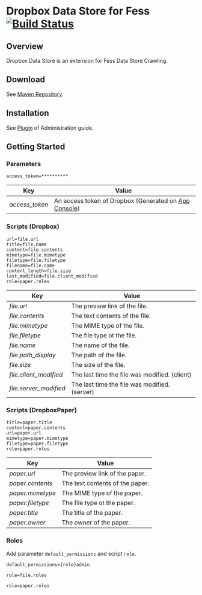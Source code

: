 Dropbox Data Store for Fess [![Build Status](https://travis-ci.org/codelibs/fess-ds-dropbox.svg?branch=master)](https://travis-ci.org/codelibs/fess-ds-dropbox)
==========================

## Overview

Dropbox Data Store is an extension for Fess Data Store Crawling.

## Download

See [Maven Repository](http://central.maven.org/maven2/org/codelibs/fess/fess-ds-dropbox/).

## Installation

See [Plugin](https://fess.codelibs.org/13.4/admin/plugin-guide.html) of Administration guide.

## Getting Started

### Parameters

```properties
access_token=**********
```

| Key | Value |
| --- | --- |
| *access_token* | An access token of Dropbox (Generated on [App Console](https://www.dropbox.com/developers/apps)) |

### Scripts (Dropbox)

```properties
url=file.url
title=file.name
content=file.contents
mimetype=file.mimetype
filetype=file.filetype
filename=file.name
content_length=file.size
last_modified=file.client_modified
role=paper.roles
```

| Key | Value |
| --- | --- |
| *file.url* | The preview link of the file. |
| *file.contents* | The text contents of the file. |
| *file.mimetype* | The MIME type of the file. |
| *file.filetype* | The file type ot the file. |
| *file.name* | The name of the file. |
| *file.path_display* | The path of the file. |
| *file.size* | The size of the file. |
| *file.client_modified* | The last time the file was modified. (client) |
| *file.server_modified* | The last time the file was modified. (server) |

### Scripts (DropboxPaper)

```properties
title=paper.title
content=paper.contents
url=paper.url
mimetype=paper.mimetype
filetype=paper.filetype
role=paper.roles
```

| Key | Value |
| --- | --- |
| *paper.url* | The preview link of the paper. |
| *paper.contents* | The text contents of the paper. |
| *paper.mimetype* | The MIME type of the paper. |
| *paper.filetype* | The file type ot the paper. |
| *paper.title* | The title of the paper. |
| *paper.owner* | The owner of the paper. |

### Roles

Add parameter `default_permissions` and script `role`.

```properties
default_permissions={role}admin
```

```properties
role=file.roles
```

```properties
role=paper.roles
```
